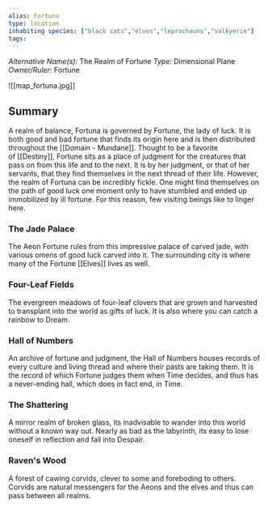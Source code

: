 ```yaml
---
alias: Fortuna
type: location
inhabiting species: ["black cats","elves","leprachauns","valkyerie"]
tags: 
---
```


*Alternative Name(s):*  The Realm of Fortune
*Type:* Dimensional Plane
*Owner/Ruler:* Fortune

![[map_fortuna.jpg]]

## Summary

A realm of balance, Fortuna is governed by Fortune, the lady of luck. It is both good and bad fortune that finds its origin here and is then distributed throughout the [[Domain - Mundane]]. Thought to be a favorite of [[Destiny]], Fortune sits as a place of judgment for the creatures that pass on from this life and to the next. It is by her judgment, or that of her servants, that they find themselves in the next thread of their life. However, the realm of Fortuna can be incredibly fickle. One might find themselves on the path of good luck one moment only to have stumbled and ended up immobilized by ill fortune. For this reason, few visiting beings like to linger here. 

### The Jade Palace

The Aeon Fortune rules from this impressive palace of carved jade, with various omens of good luck carved into it. The surrounding city is where many of the Fortune [[Elves]] lives as well. 

### Four-Leaf Fields

The evergreen meadows of four-leaf clovers that are grown and harvested to transplant into the world as gifts of luck. It is also where you can catch a rainbow to Dream. 

### Hall of Numbers

An archive of fortune and judgment, the Hall of Numbers houses records of every culture and living thread and where their pasts are taking them. It is the record of which Fortune judges them when Time decides, and thus has a never-ending hall, which does in fact end, in Time. 

### The Shattering

A mirror realm of broken glass, its inadvisable to wander into this world without a known way out. Nearly as bad as the labyrinth, its easy to lose oneself in reflection and fall into Despair. 

### Raven's Wood

A forest of cawing corvids, clever to some and foreboding to others. Corvids are natural messengers for the Aeons and the elves and thus can pass between all realms.

